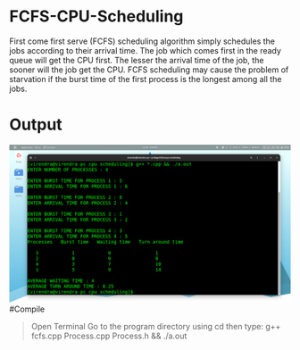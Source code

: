 # FCFS-CPU-Scheduling
First come first serve (FCFS) scheduling algorithm simply schedules the jobs according to their arrival time. The job which comes first in the ready queue will get the CPU first. The lesser the arrival time of the job, the sooner will the job get the CPU. FCFS scheduling may cause the problem of starvation if the burst time of the first process is the longest among all the jobs.

# Output
![Screenshot](fcfs-output.png)
#Compile 
> Open Terminal 
> Go to the program directory using cd
> then type:
> g++ fcfs.cpp Process.cpp Process.h && ./a.out
